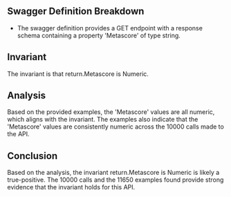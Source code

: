 ## Swagger Definition Breakdown
- The swagger definition provides a GET endpoint with a response schema containing a property 'Metascore' of type string.

## Invariant
The invariant is that return.Metascore is Numeric.

## Analysis
Based on the provided examples, the 'Metascore' values are all numeric, which aligns with the invariant. The examples also indicate that the 'Metascore' values are consistently numeric across the 10000 calls made to the API.

## Conclusion
Based on the analysis, the invariant return.Metascore is Numeric is likely a true-positive. The 10000 calls and the 11650 examples found provide strong evidence that the invariant holds for this API.
